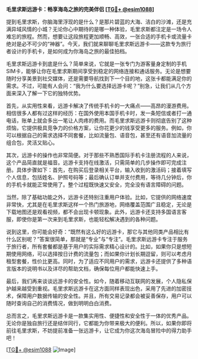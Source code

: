 **毛里求斯远游卡：畅享海岛之旅的完美伴侣 [[TG💪+ @esim1088](https://t.me/s/esim1088)]**

提到毛里求斯，你脑海里浮现的是什么？是那片碧蓝的大海、洁白的沙滩，还是充满异域风情的小城？无论你心中期待的是哪一种体验，毛里求斯都注定是一场令人难忘的旅程。然而，想要让这段旅程更加顺畅、高效，一张合适的手机卡或流量卡绝对是必不可少的“神器”。今天，我们就来聊聊毛里求斯远游卡——这款专为旅行者设计的手机卡，是如何成为你海岛之旅的最佳拍档。

毛里求斯远游卡到底是什么？简单来说，它就是一张专门为游客量身定制的手机SIM卡，能够让你在毛里求斯期间享受到稳定的网络连接和通话服务。无论是想要随时分享美景到社交媒体，还是需要导航找到下一个目的地，这张卡都能满足你的需求。不过，可能有人会问：“我为什么要选择远游卡呢？”别急，让我们从几个方面来深入了解一下它的独特优势。

首先，从实用性来看，远游卡解决了传统手机卡的一大痛点——高昂的漫游费用。相信很多人都有过这样的经历：在国外使用本国手机卡时，发一条短信或者打一通电话，账单上就会多出一笔让人肉疼的费用。而毛里求斯远游卡则彻底告别了这种烦恼，它提供极具竞争力的价格方案，让你花更少的钱享受更多的服务。例如，你可以根据自己的需求选择不同套餐，比如流量包、语音包，甚至还有语音加流量的组合包，灵活又贴心。

其次，远游卡的操作也非常简便。对于那些不熟悉国际手机卡注册流程的人来说，这个产品简直就是福音。远游卡支持在线激活，只需简单的几步操作即可完成注册。具体步骤如下：首先，在购买后登录相关平台，输入收到的激活码；接着填写个人信息，包括姓名、护照号码等；最后确认订单并支付费用，等待几分钟后，你的手机卡就能正常使用了。整个过程既快速又安全，完全没有语言障碍的问题。

当然，除了基础功能之外，远游卡还特别注重用户体验。比如，它提供的网络速度非常快，尤其是在毛里求斯这样一个热门旅游地，网络覆盖范围广且稳定，无论是下载地图还是观看视频，都不会出现卡顿现象。此外，远游卡还支持多国语言客服，即使你是第一次来到毛里求斯，也能轻松解决遇到的各种问题。

说到这里，你可能会好奇：“既然有这么好的远游卡，那它与其他同类产品相比有什么区别呢？”答案很简单，那就是“专业”与“专注”。毛里求斯远游卡专注于服务于旅行者，所有套餐都是基于用户的实际需求精心设计的。比如，如果你只是想短期使用网络，可以选择按日计费的流量包；而如果你计划长期逗留，则可以考虑月租型套餐，性价比更高。同时，为了适应不同用户的需求，远游卡还提供了多种语言版本的说明书以及详尽的帮助文档，确保每位用户都能快速上手。

最后，我们再来谈谈远游卡的安全性。如今，随着移动互联网的发展，个人隐私保护越来越受到重视。毛里求斯远游卡在这方面同样表现出色，采用了先进的加密技术，保障用户数据传输的安全性。并且，所有交易记录都会被妥善保存，用户可以随时查询自己的消费情况，做到明明白白消费。

总而言之，毛里求斯远游卡是一款集实用性、便捷性和安全性于一体的优秀产品。无论你是独自旅行还是结伴同行，它都能为你带来极大的便利。所以，如果你即将前往毛里求斯，不妨提前准备一张远游卡，让它成为你这次海岛冒险中的得力助手吧！

[[TG💪+ @esim1088](https://t.me/s/esim1088) ![Image](https://i.postimg.cc/4NQfJmqS/Snipaste-2025-05-13-00-14-12.png)]